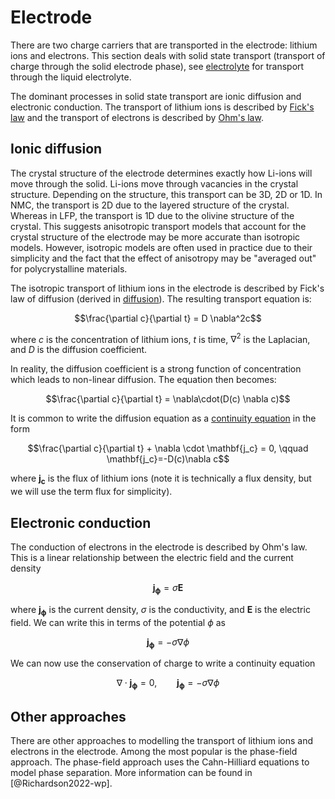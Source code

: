 # Electrode

There are two charge carriers that are transported in the electrode: lithium ions and electrons. This section deals with solid state transport (transport of charge through the solid electrode phase), see [electrolyte](../electrolyte/electrolyte.md) for transport through the liquid electrolyte.

The dominant processes in solid state transport are ionic diffusion and electronic conduction. The transport of lithium ions is described by [Fick's law](../fundamentals/diffusion.md) and the transport of electrons is described by [Ohm's law](https://en.wikipedia.org/wiki/Ohm%27s_law).

## Ionic diffusion

The crystal structure of the electrode determines exactly how Li-ions will move through the solid. Li-ions move through vacancies in the crystal structure. Depending on the structure, this transport can be 3D, 2D or 1D. In NMC, the transport is 2D due to the layered structure of the crystal. Whereas in LFP, the transport is 1D due to the olivine structure of the crystal. This suggests anisotropic transport models that account for the crystal structure of the electrode may be more accurate than isotropic models. However, isotropic models are often used in practice due to their simplicity and the fact that the effect of anisotropy may be "averaged out" for polycrystalline materials.

The isotropic transport of lithium ions in the electrode is described by Fick's law of diffusion (derived in [diffusion](../fundamentals/diffusion.md)). The resulting transport equation is:

$$\frac{\partial c}{\partial t} = D \nabla^2c$$

where $c$ is the concentration of lithium ions, $t$ is time, $\nabla^2$ is the Laplacian, and $D$ is the diffusion coefficient.

In reality, the diffusion coefficient is a strong function of concentration which leads to non-linear diffusion. The equation then becomes:

$$\frac{\partial c}{\partial t} = \nabla\cdot(D(c) \nabla c)$$

It is common to write the diffusion equation as a [continuity equation](../fundamentals/continuity.md) in the form

$$\frac{\partial c}{\partial t} + \nabla \cdot \mathbf{j_c} = 0, \qquad \mathbf{j_c}=-D(c)\nabla c$$

where $\mathbf{j_c}$ is the flux of lithium ions (note it is technically a flux density, but we will use the term flux for simplicity).

## Electronic conduction

The conduction of electrons in the electrode is described by Ohm's law. This is a linear relationship between the electric field and the current density

$$\mathbf{j_\phi} = \sigma \mathbf{E}$$

where $\mathbf{j_\phi}$ is the current density, $\sigma$ is the conductivity, and $\mathbf{E}$ is the electric field. We can write this in terms of the potential $\phi$ as

$$\mathbf{j_\phi} = -\sigma \nabla \phi$$

We can now use the conservation of charge to write a continuity equation

$$\nabla \cdot \mathbf{j_\phi} = 0, \qquad \mathbf{j_\phi} = -\sigma \nabla \phi$$

## Other approaches

There are other approaches to modelling the transport of lithium ions and electrons in the electrode. Among the most popular is the phase-field approach. The phase-field approach uses the Cahn-Hilliard equations to model phase separation. More information can be found in [@Richardson2022-wp].
